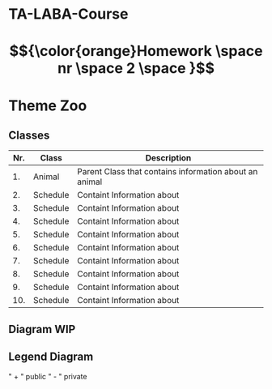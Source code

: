 # TA-LABA-Course

#  $${\color{orange}Homework \space  nr \space  2 \space }$$
# Theme Zoo

## Classes
|Nr. | Class | Description |
| --- | --- | --- |
|1.| Animal | Parent Class that contains information about an animal|
|2.| Schedule | Containt Information about|
|3.| Schedule | Containt Information about|
|4.| Schedule | Containt Information about|
|5.| Schedule | Containt Information about|
|6.| Schedule | Containt Information about|
|7.| Schedule | Containt Information about|
|8.| Schedule | Containt Information about|
|9.| Schedule | Containt Information about|
|10.| Schedule | Containt Information about|

## Diagram WIP

## Legend Diagram
" + " public
" - " private


